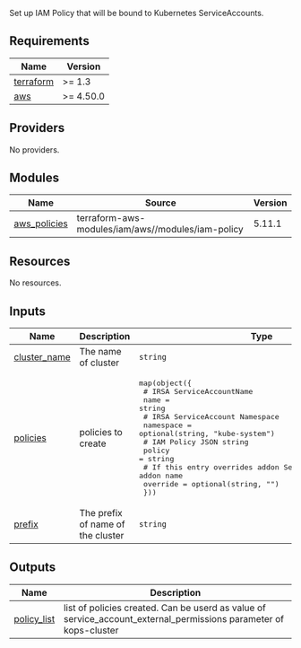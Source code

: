 Set up IAM Policy that will be bound to Kubernetes ServiceAccounts.

## Requirements

| Name | Version |
|------|---------|
| <a name="requirement_terraform"></a> [terraform](#requirement\_terraform) | >= 1.3 |
| <a name="requirement_aws"></a> [aws](#requirement\_aws) | >= 4.50.0 |

## Providers

No providers.

## Modules

| Name | Source | Version |
|------|--------|---------|
| <a name="module_aws_policies"></a> [aws\_policies](#module\_aws\_policies) | terraform-aws-modules/iam/aws//modules/iam-policy | 5.11.1 |

## Resources

No resources.

## Inputs

| Name | Description | Type | Default | Required |
|------|-------------|------|---------|:--------:|
| <a name="input_cluster_name"></a> [cluster\_name](#input\_cluster\_name) | The name of cluster | `string` | n/a | yes |
| <a name="input_policies"></a> [policies](#input\_policies) | policies to create | <pre>map(object({<br>    # IRSA ServiceAccountName<br>    name = string<br>    # IRSA ServiceAccount Namespace<br>    namespace = optional(string, "kube-system")<br>    # IAM Policy JSON string<br>    policy = string<br>    # If this entry overrides addon ServiceAccount, specify addon name<br>    override = optional(string, "")<br>  }))</pre> | `{}` | no |
| <a name="input_prefix"></a> [prefix](#input\_prefix) | The prefix of name of the cluster | `string` | `""` | no |

## Outputs

| Name | Description |
|------|-------------|
| <a name="output_policy_list"></a> [policy\_list](#output\_policy\_list) | list of policies created. Can be userd as value of<br>    service\_account\_external\_permissions parameter of kops-cluster |
